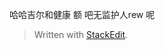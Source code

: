 
哈哈吉尔和健康 额
吧无监护人rew 
 呢

> Written with [StackEdit](https://stackedit.io/).
<!--stackedit_data:
eyJoaXN0b3J5IjpbLTEyOTc4NzY2OTZdfQ==
-->